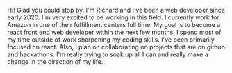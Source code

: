 Hi! Glad you could stop by. I'm Richard and I've been a web developer since early 2020. I'm very excited to be working in this field.
I currently work for Amazon in one of their fulfillment centers full time. My goal is to become a react front end web developer within the next few months. I spend
most of my time outside of work sharpening my coding skills. I've been primarily focused on react. Also, I plan on collaborating on projects 
that are on github and hackathons. I'm really trying to soak up all I can and really make a change in the direction of my life.
